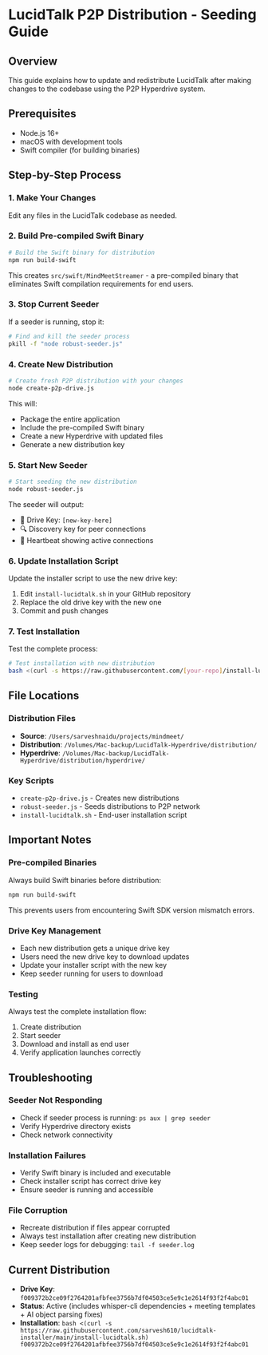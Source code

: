 # LucidTalk P2P Distribution - Seeding Guide

## Overview
This guide explains how to update and redistribute LucidTalk after making changes to the codebase using the P2P Hyperdrive system.

## Prerequisites
- Node.js 16+
- macOS with development tools
- Swift compiler (for building binaries)

## Step-by-Step Process

### 1. Make Your Changes
Edit any files in the LucidTalk codebase as needed.

### 2. Build Pre-compiled Swift Binary
```bash
# Build the Swift binary for distribution
npm run build-swift
```

This creates `src/swift/MindMeetStreamer` - a pre-compiled binary that eliminates Swift compilation requirements for end users.

### 3. Stop Current Seeder
If a seeder is running, stop it:
```bash
# Find and kill the seeder process
pkill -f "node robust-seeder.js"
```

### 4. Create New Distribution
```bash
# Create fresh P2P distribution with your changes
node create-p2p-drive.js
```

This will:
- Package the entire application
- Include the pre-compiled Swift binary
- Create a new Hyperdrive with updated files
- Generate a new distribution key

### 5. Start New Seeder
```bash
# Start seeding the new distribution
node robust-seeder.js
```

The seeder will output:
- 🔑 Drive Key: `[new-key-here]`
- 🔍 Discovery key for peer connections
- 💓 Heartbeat showing active connections

### 6. Update Installation Script
Update the installer script to use the new drive key:

1. Edit `install-lucidtalk.sh` in your GitHub repository
2. Replace the old drive key with the new one
3. Commit and push changes

### 7. Test Installation
Test the complete process:
```bash
# Test installation with new distribution
bash <(curl -s https://raw.githubusercontent.com/[your-repo]/install-lucidtalk.sh) [new-drive-key]
```

## File Locations

### Distribution Files
- **Source**: `/Users/sarveshnaidu/projects/mindmeet/`
- **Distribution**: `/Volumes/Mac-backup/LucidTalk-Hyperdrive/distribution/`
- **Hyperdrive**: `/Volumes/Mac-backup/LucidTalk-Hyperdrive/distribution/hyperdrive/`

### Key Scripts
- `create-p2p-drive.js` - Creates new distributions
- `robust-seeder.js` - Seeds distributions to P2P network
- `install-lucidtalk.sh` - End-user installation script

## Important Notes

### Pre-compiled Binaries
Always build Swift binaries before distribution:
```bash
npm run build-swift
```

This prevents users from encountering Swift SDK version mismatch errors.

### Drive Key Management
- Each new distribution gets a unique drive key
- Users need the new drive key to download updates
- Update your installer script with the new key
- Keep seeder running for users to download

### Testing
Always test the complete installation flow:
1. Create distribution
2. Start seeder  
3. Download and install as end user
4. Verify application launches correctly

## Troubleshooting

### Seeder Not Responding
- Check if seeder process is running: `ps aux | grep seeder`
- Verify Hyperdrive directory exists
- Check network connectivity

### Installation Failures
- Verify Swift binary is included and executable
- Check installer script has correct drive key
- Ensure seeder is running and accessible

### File Corruption
- Recreate distribution if files appear corrupted
- Always test installation after creating new distribution
- Keep seeder logs for debugging: `tail -f seeder.log`

## Current Distribution
- **Drive Key**: `f009372b2ce09f2764201afbfee3756b7df04503ce5e9c1e2614f93f2f4abc01`
- **Status**: Active (includes whisper-cli dependencies + meeting templates + AI object parsing fixes)
- **Installation**: `bash <(curl -s https://raw.githubusercontent.com/sarvesh610/lucidtalk-installer/main/install-lucidtalk.sh) f009372b2ce09f2764201afbfee3756b7df04503ce5e9c1e2614f93f2f4abc01`